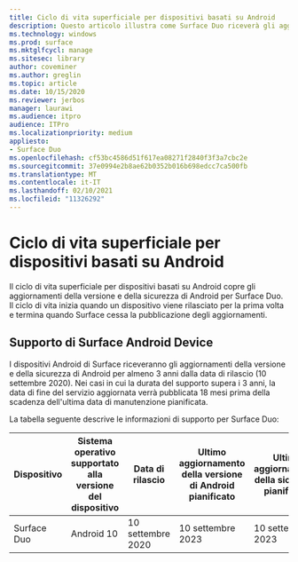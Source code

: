 ```yaml
---
title: Ciclo di vita superficiale per dispositivi basati su Android
description: Questo articolo illustra come Surface Duo riceverà gli aggiornamenti della versione e della sicurezza di Android per almeno 3 anni dalla data di rilascio.
ms.technology: windows
ms.prod: surface
ms.mktglfcycl: manage
ms.sitesec: library
author: coveminer
ms.author: greglin
ms.topic: article
ms.date: 10/15/2020
ms.reviewer: jerbos
manager: laurawi
ms.audience: itpro
audience: ITPro
ms.localizationpriority: medium
appliesto:
- Surface Duo
ms.openlocfilehash: cf53bc4586d51f617ea08271f2840f3f3a7cbc2e
ms.sourcegitcommit: 37e0994e2b8ae62b0352b016b698edcc7ca500fb
ms.translationtype: MT
ms.contentlocale: it-IT
ms.lasthandoff: 02/10/2021
ms.locfileid: "11326292"
---
```

# Ciclo di vita superficiale per dispositivi basati su Android

Il ciclo di vita superficiale per dispositivi basati su Android copre gli aggiornamenti della versione e della sicurezza di Android per Surface Duo. Il ciclo di vita inizia quando un dispositivo viene rilasciato per la prima volta e termina quando Surface cessa la pubblicazione degli aggiornamenti.

## Supporto di Surface Android Device 

I dispositivi Android di Surface riceveranno gli aggiornamenti della versione e della sicurezza di Android per almeno 3 anni dalla data di rilascio (10 settembre 2020). Nei casi in cui la durata del supporto supera i 3 anni, la data di fine del servizio aggiornata verrà pubblicata 18 mesi prima della scadenza dell'ultima data di manutenzione pianificata. 

La tabella seguente descrive le informazioni di supporto per Surface Duo:

| Dispositivo  | Sistema operativo supportato alla versione del dispositivo | Data di rilascio   | Ultimo aggiornamento della versione di Android pianificato | Ultimo aggiornamento della sicurezza pianificato |
| ----------- | ------------------------------------------ | ------------------ | --------------------------------------- | -------------------------------- |
| Surface Duo | Android 10                                 | 10 settembre 2020 | 10 settembre 2023                      | 10 settembre 2023               |

 
